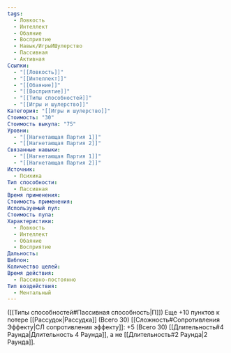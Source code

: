 ```yaml
---
tags:
  - Ловкость
  - Интеллект
  - Обаяние
  - Восприятие
  - Навык/ИгрыИШулерство
  - Пассивная
  - Активная
Ссылки:
  - "[[Ловкость]]"
  - "[[Интеллект]]"
  - "[[Обаяние]]"
  - "[[Восприятие]]"
  - "[[Типы способностей]]"
  - "[[Игры и шулерство]]"
Категория: "[[Игры и шулерство]]"
Стоимость: "30"
Стоимость выкупа: "75"
Уровни:
  - "[[Нагнетающая Партия 1]]"
  - "[[Нагнетающая Партия 2]]"
Связанные навыки:
  - "[[Нагнетающая Партия 1]]"
  - "[[Нагнетающая Партия 2]]"
Источник:
  - Психика
Тип способности:
  - Пассивная
Время применения: 
Стоимость применения: 
Используемый пул: 
Стоимость пула: 
Характеристики:
  - Ловкость
  - Интеллект
  - Обаяние
  - Восприятие
Дальность: 
Шаблон: 
Количество целей: 
Время действия:
  - Пассивно-постоянно
Тип воздействия:
  - Ментальный
---
```

([[Типы способностей#Пассивная способность|П]]) Еще +10 пунктов к потере [[Рассудок|Рассудка]] (Всего 30)
[[Сложность#Cопротивления Эффекту|СЛ сопротивления эффекту]]: +5 (Всего 30)
[[Длительность#4 Раунда|Длительность 4 Раунда]], а не [[Длительность#2 Раунда|2 Раунда]]. 